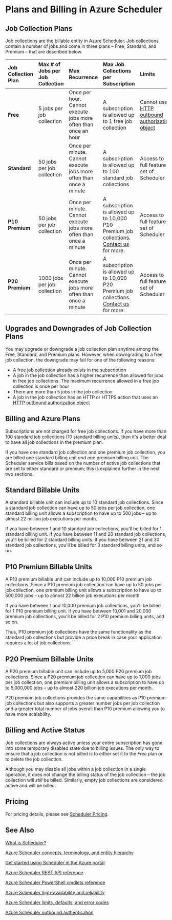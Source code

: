 <properties
 pageTitle="Plans and Billing in Azure Scheduler"
 description="Plans and Billing in Azure Scheduler"
 services="scheduler"
 documentationCenter=".NET"
 authors="krisragh"
 manager="dwrede"
 editor=""/>
<tags
 ms.service="scheduler"
 ms.workload="infrastructure-services"
 ms.tgt_pltfrm="na"
 ms.devlang="dotnet"
 ms.topic="article"
 ms.date="08/18/2016"
 ms.author="krisragh"/>

# Plans and Billing in Azure Scheduler

## Job Collection Plans

Job collections are the billable entity in Azure Scheduler. Job collections contain a number of jobs and come in three plans – Free, Standard, and Premium – that are described below.

|**Job Collection Plan**|**Max # of Jobs per Job Collection**|**Max Recurrence**|**Max Job Collections per Subscription**|**Limits**|
|:---|:---|:---|:---|:---|
|**Free**|5 jobs per job collection|Once per hour. Cannot execute jobs more often than once an hour|A subscription is allowed up to 1 free job collection|Cannot use [HTTP outbound authorization object](scheduler-outbound-authentication.md)
|**Standard**|50 jobs per job collection|Once per minute. Cannot execute jobs more often than once a minute|A subscription is allowed up to 100 standard job collections|Access to full feature set of Scheduler|
|**P10 Premium**|50 jobs per job collection|Once per minute. Cannot execute jobs more often than once a minute|A subscription is allowed up to 10,000 P10 Premium job collections. <a href="mailto:wapteams@microsoft.com">Contact us</a> for more.|Access to full feature set of Scheduler|
|**P20 Premium**|1000 jobs per job collection|Once per minute. Cannot execute jobs more often than once a minute|A subscription is allowed up to 10,000 P20 Premium job collections. <a href="mailto:wapteams@microsoft.com">Contact us</a> for more.|Access to full feature set of Scheduler|

## Upgrades and Downgrades of Job Collection Plans

You may upgrade or downgrade a job collection plan anytime among the Free, Standard, and Premium plans. However, when downgrading to a free job collection, the downgrade may fail for one of the following reasons:

- A free job collection already exists in the subscription
- A job in the job collection has a higher recurrence than allowed for jobs in free job collections. The maximum recurrence allowed in a free job collection is once per hour
- There are more than 5 jobs in the job collection
- A job in the job collection has an HTTP or HTTPS action that uses an [HTTP outbound authorization object](scheduler-outbound-authentication.md)

## Billing and Azure Plans

Subscriptions are not charged for free job collections. If you have more than 100 standard job collections (10 standard billing units), then it's a better deal to have all job collections in the premium plan.

If you have one standard job collection and one premium job collection, you are billed one standard billing unit _and_ one premium billing unit. The Scheduler service bills based on the number of active job collections that are set to either standard or premium; this is explained further in the next two sections.

## Standard Billable Units

A standard billable unit can include up to 10 standard job collections. Since a standard job collection can have up to 50 jobs per job collection, one standard billing unit allows a subscription to have up to 500 jobs – up to almost 22 million job executions per month.

If you have between 1 and 10 standard job collections, you'll be billed for 1 standard billing unit. If you have between 11 and 20 standard job collections, you'll be billed for 2 standard billing units. If you have between 21 and 30 standard job collections, you'll be billed for 3 standard billing units, and so on.

## P10 Premium Billable Units

A P10 premium billable unit can include up to 10,000 P10 premium job collections. Since a P10 premium job collection can have up to 50 jobs per job collection, one premium billing unit allows a subscription to have up to 500,000 jobs – up to almost 22 billion job executions per month.

If you have between 1 and 10,000 premium job collections, you'll be billed for 1 P10 premium billing unit. If you have between 10,001 and 20,000 premium job collections, you'll be billed for 2 P10 premium billing units, and so on.

Thus, P10 premium job collections have the same functionality as the standard job collections but provide a price break in case your application requires a lot of job collections.

## P20 Premium Billable Units

A P20 premium billable unit can include up to 5,000 P20 premium job collections. Since a P20 premium job collection can have up to 1,000 jobs per job collection, one premium billing unit allows a subscription to have up to 5,000,000 jobs – up to almost 220 billion job executions per month.

P20 premium job collections provides the same capabilities as P10 premium job collections but also supports a greater number jobs per job collection and a greater total number of jobs overall than P10 premium allowing you to have more scalability.

## Billing and Active Status

Job collections are always active unless your entire subscription has gone into some temporary disabled state due to billing issues. The only way to ensure that a job collection is not billed is to either set it to the _Free_ plan or to delete the job collection.

Although you may disable all jobs within a job collection in a single operation, it does not change the billing status of the job collection – the job collection will _still_ be billed. Similarly, empty job collections are considered active and will be billed.

## Pricing

For pricing details, please see [Scheduler Pricing](https://azure.microsoft.com/pricing/details/scheduler/).

## See Also


 [What is Scheduler?](scheduler-intro.md)

 [Azure Scheduler concepts, terminology, and entity hierarchy](scheduler-concepts-terms.md)

 [Get started using Scheduler in the Azure portal](scheduler-get-started-portal.md)

 [Azure Scheduler REST API reference](https://msdn.microsoft.com/library/mt629143)

 [Azure Scheduler PowerShell cmdlets reference](scheduler-powershell-reference.md)

 [Azure Scheduler high-availability and reliability](scheduler-high-availability-reliability.md)

 [Azure Scheduler limits, defaults, and error codes](scheduler-limits-defaults-errors.md)

 [Azure Scheduler outbound authentication](scheduler-outbound-authentication.md)
